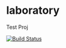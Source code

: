 # laboratory
Test Proj

[![Build Status](https://travis-ci.org/ianwith/laboratory.svg?branch=master)](https://travis-ci.org/ianwith/laboratory)
